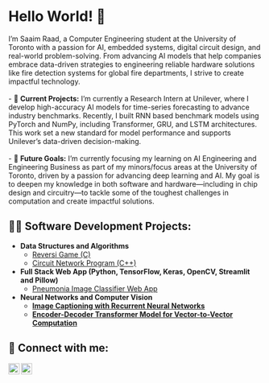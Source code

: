 <h1>Hello World! 👋 </h1>
I’m Saaim Raad, a Computer Engineering student at the University of Toronto with a passion for AI, embedded systems, digital circuit design, and real-world problem-solving. From advancing AI models that help companies embrace data-driven strategies to engineering reliable hardware solutions like fire detection systems for global fire departments, I strive to create impactful technology.
<br><br>
- 🔭 <strong>Current Projects:</strong> </b> I’m currently a Research Intern at Unilever, where I develop high-accuracy AI models for time-series forecasting to advance industry benchmarks. Recently, I built RNN based benchmark models using PyTorch and NumPy, including Transformer, GRU, and LSTM architectures. This work set a new standard for model performance and supports Unilever’s data-driven decision-making.
<br><br>
- 🌱 <strong>Future Goals:</strong> </b> I’m currently focusing my learning on AI Engineering and Engineering Business as part of my minors/focus areas at the University of Toronto, driven by a passion for advancing deep learning and AI. My goal is to deepen my knowledge in both software and hardware—including in chip design and circuitry—to tackle some of the toughest challenges in computation and create impactful solutions.


<h2>👨‍💻 Software Development Projects:</h2>

- <b>Data Structures and Algorithms </b>
  - [Reversi Game (C)](https://github.com/saaimzr/Reversi-Game/tree/main)
  - [Circuit Network Program (C++)](https://github.com/saaimzr/Circuit-Network-Program/tree/main)
- <b>Full Stack Web App (Python, TensorFlow, Keras, OpenCV, Streamlit and Pillow)</b>
  - [Pneumonia Image Classifier Web App](https://github.com/saaimzr/Pneumonia-Image-Classifier-Web-App) <b>
- <b>Neural Networks and Computer Vision</b>
  - [Image Captioning with Recurrent Neural Networks](https://github.com/saaimzr/Image-Captioning-with-Recurrent-Neural-Networks/tree/main)
  - [Encoder-Decoder Transformer Model for Vector-to-Vector Computation](https://github.com/saaimzr/Encoder-Decoder-Transformer-Model-for-Vector-to-Vector-Computation/tree/main)

<h2> 🤳 Connect with me:</h2>

[<img align="left" alt="JoshMadakor | LinkedIn" width="22px" src="https://cdn.jsdelivr.net/npm/simple-icons@v3/icons/linkedin.svg" />][linkedin]
[<img align="left" alt="JoshMadakor | Instagram" width="22px" src="https://cdn.jsdelivr.net/npm/simple-icons@v3/icons/instagram.svg" />][instagram]

[instagram]: https://www.instagram.com/saaimzr/
[linkedin]: https://www.linkedin.com/in/saaimraad

<!--
**joshmadakor1/joshmadakor1** is a ✨ _special_ ✨ repository because its `README.md` (this file) appears on your GitHub profile.

Here are some ideas to get you started:

- 🔭 I’m currently working on ...
- 🌱 I’m currently learning ...
- 👯 I’m looking to collaborate on ...
- 🤔 I’m looking for help with ...
- 💬 Ask me about ...
- 📫 How to reach me: ...
- 😄 Pronouns: ...
- ⚡ Fun fact: ...
-->
